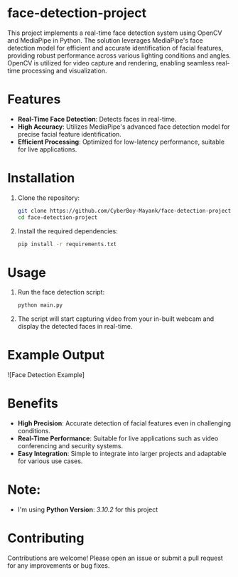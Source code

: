 # face-detection-project

This project implements a real-time face detection system using OpenCV and MediaPipe in Python. The solution leverages MediaPipe's face detection model for efficient and accurate identification of facial features, providing robust performance across various lighting conditions and angles. OpenCV is utilized for video capture and rendering, enabling seamless real-time processing and visualization.

# Features

- **Real-Time Face Detection**: Detects faces in real-time.
- **High Accuracy**: Utilizes MediaPipe's advanced face detection model for precise facial feature identification.
- **Efficient Processing**: Optimized for low-latency performance, suitable for live applications.

# Installation

1. Clone the repository:
    ```sh
    git clone https://github.com/CyberBoy-Mayank/face-detection-project.git
    cd face-detection-project
    ```

2. Install the required dependencies:
    ```sh
    pip install -r requirements.txt
    ```

# Usage

1. Run the face detection script:
    ```sh
    python main.py
    ```

2. The script will start capturing video from your in-built webcam and display the detected faces in real-time.

# Example Output

![Face Detection Example]

# Benefits

- **High Precision**: Accurate detection of facial features even in challenging conditions.
- **Real-Time Performance**: Suitable for live applications such as video conferencing and security systems.
- **Easy Integration**: Simple to integrate into larger projects and adaptable for various use cases.

# Note:
- I'm using **Python Version**: *3.10.2* for this project

# Contributing

Contributions are welcome! Please open an issue or submit a pull request for any improvements or bug fixes.
